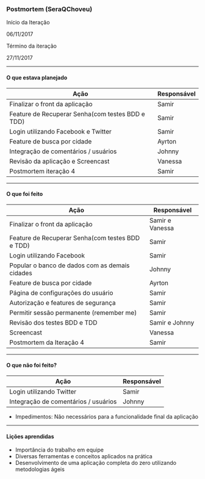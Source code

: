 ### Postmortem (SeraQChoveu)

 

Início da Iteração

06/11/2017
 

Término da iteração

27/11/2017

-------------------------
#### O que estava planejado

| **Ação** | **Responsável** |
| --- | --- |
| Finalizar o front da aplicação | Samir |
| Feature de Recuperar Senha(com testes BDD e TDD) | Samir |
| Login utilizando Facebook e Twitter | Samir |
| Feature de busca por cidade | Ayrton |
| Integração de comentários / usuários | Johnny |
| Revisão da aplicação e Screencast | Vanessa |
| Postmortem iteração 4 | Samir |

-------------------------
#### O que foi feito

| **Ação** | **Responsável** |
| --- | --- |
| Finalizar o front da aplicação | Samir e Vanessa |
| Feature de Recuperar Senha(com testes BDD e TDD) | Samir |
| Login utilizando Facebook | Samir |
| Popular o banco de dados com as demais cidades | Johnny |
| Feature de busca por cidade | Ayrton |
| Página de configurações do usuário | Samir |
| Autorização e features de segurança | Samir |
| Permitir sessão permanente (remember me) | Samir |
| Revisão dos testes BDD e TDD | Samir e Johnny |
| Screencast | Vanessa |
| Postmortem da Iteração 4 | Samir |

-------------------------
#### O que não foi feito?

| **Ação** | **Responsável** |
| --- | --- |
| Login utilizando Twitter | Samir |
| Integração de comentários / usuários | Johnny |
- Impedimentos: Não necessários para a funcionalidade final da aplicação
-------------------------
#### Lições aprendidas

- Importância do trabalho em equipe
- Diversas ferramentas e conceitos aplicados na prática
- Desenvolvimento de uma aplicação completa do zero utilizando metodologias ágeis
  
  
  
  
  
  


